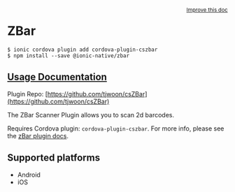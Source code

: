 <a style="float:right;font-size:12px;" href="http://github.com/ionic-team/ionic-native/edit/master/src/@ionic-native/plugins/zbar/index.ts#L35">
  Improve this doc
</a>

# ZBar

```
$ ionic cordova plugin add cordova-plugin-cszbar
$ npm install --save @ionic-native/zbar
```

## [Usage Documentation](https://ionicframework.com/docs/native/zbar/)

Plugin Repo: [https://github.com/tjwoon/csZBar](https://github.com/tjwoon/csZBar)

The ZBar Scanner Plugin allows you to scan 2d barcodes.

Requires Cordova plugin: `cordova-plugin-cszbar`. For more info, please see the [zBar plugin docs](https://github.com/tjwoon/csZBar).

## Supported platforms
- Android
- iOS




